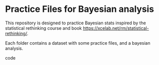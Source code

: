 # Practice Files for Bayesian analysis
This repository is designed to practice Bayesian stats inspired by the statistical rethinking course and book https://xcelab.net/rm/statistical-rethinking/.

Each folder contains a dataset with some practice files, and a bayesian analysis.

code
